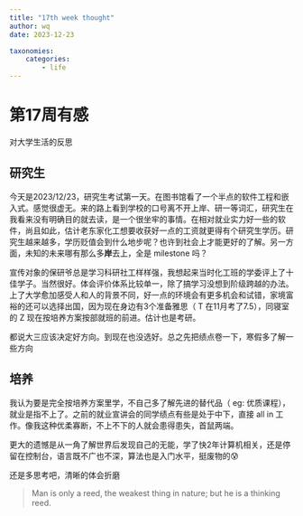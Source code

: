 ```yaml
---
title: "17th week thought"
author: wq
date: 2023-12-23

taxonomies:
    categories:
        - life
---
```

# 第17周有感
对大学生活的反思

<!-- more -->

## 研究生
今天是2023/12/23，研究生考试第一天。在图书馆看了一个半点的软件工程和嵌入式。感觉很虚无。来的路上看到学校的口号离不开上岸、研一等词汇，研究生在我看来没有明确目的就去读，是一个很坐牢的事情。在相对就业实力好一些的软件，尚且如此，估计老东家化工想要收获好一点的工资就更得有个研究生学历。研究生越来越多，学历贬值会到什么地步呢？也许到社会上才能更好的了解。另一方面，未知的未来哪有那么多**岸**去上，全是 milestone 吗？

宣传对象的保研爷总是学习科研社工样样强，我想起来当时化工班的学委评上了十佳学子。当然很好。体会评价体系比较单一，除了搞学习没想到阶级跨越的办法。上了大学愈加感受人和人的背景不同，好一点的环境会有更多机会和试错，家境富裕的还可以选择出国，因为现在身边有3个准备雅思（ T 在11月考了7.5），同寝室的 Z 现在按培养方案按部就班的前进。估计也是考研。

都说大三应该决定好方向。到现在也没选好。总之先把绩点卷一下，寒假多了解一些方向

## 培养
我认为要是完全按培养方案里学，不自己多了解先进的替代品（ eg: 优质课程），就业是指不上了。之前的就业宣讲会的同学绩点有些是处于中下，直接 all in 工作。像我这种优柔寡断，不上不下的人就会患得患失，首鼠两端。

更大的遗憾是从一角了解世界后发现自己的无能，学了快2年计算机相关，还是停留在控制台，语言既不广也不深，算法也是入门水平，挺废物的😰

还是多思考吧，清晰的体会折磨

> Man is only a reed, the weakest thing in nature; but he is a thinking reed.